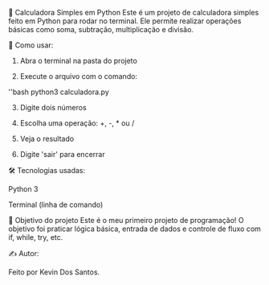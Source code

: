 🧮 Calculadora Simples em Python
Este é um projeto de calculadora simples feito em Python para rodar no terminal.
Ele permite realizar operações básicas como soma, subtração, multiplicação e divisão.

🚀 Como usar:

1. Abra o terminal na pasta do projeto

2. Execute o arquivo com o comando:

''bash
python3 calculadora.py

3. Digite dois números

4. Escolha uma operação: +, -, * ou /

5. Veja o resultado

6. Digite 'sair' para encerrar

🛠 Tecnologias usadas:

Python 3

Terminal (linha de comando)

🎯 Objetivo do projeto
Este é o meu primeiro projeto de programação!
O objetivo foi praticar lógica básica, entrada de dados e controle de fluxo com if, while, try, etc.

✍️ Autor:

Feito por Kevin Dos Santos.
